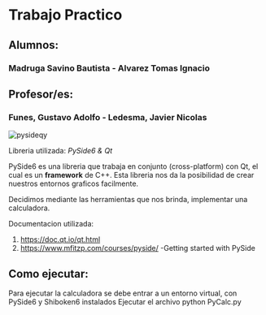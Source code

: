 # Trabajo Practico

## Alumnos: 
### Madruga Savino Bautista - Alvarez Tomas Ignacio

## Profesor/es:
### Funes, Gustavo Adolfo - Ledesma, Javier Nicolas
![pysideqy](https://user-images.githubusercontent.com/67231208/120827173-8a57a080-c531-11eb-8324-d91290ecc09a.jpeg)

Libreria utilizada: _PySide6 & Qt_

PySide6 es una libreria que trabaja en conjunto (cross-platform) con Qt, el cual es un **framework** de C++. Esta libreria nos da la posibilidad de crear nuestros entornos graficos facilmente.

Decidimos mediante las herramientas que nos brinda, implementar una calculadora.

Documentacion utilizada:
1. https://doc.qt.io/qt.html
2. https://www.mfitzp.com/courses/pyside/ 
	-Getting started with PySide

## Como ejecutar:
Para ejecutar la calculadora se debe entrar a un entorno virtual, con PySide6 y Shiboken6 instalados
Ejecutar el archivo python PyCalc.py

